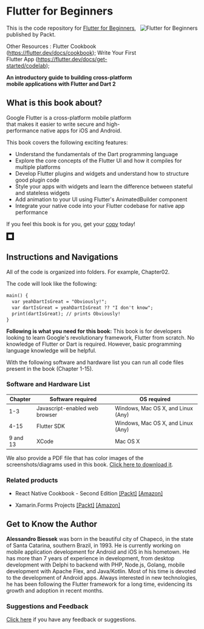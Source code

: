 # Flutter for Beginners

<a href="https://www.packtpub.com/mobile/flutter-for-beginners?utm_source=github&utm_medium=repository&utm_campaign=9781788996082"><img src="https://www.packtpub.com/media/catalog/product/cache/e4d64343b1bc593f1c5348fe05efa4a6/9/7/9781788996082-original.jpeg" alt="Flutter for Beginners" height="256px" align="right"></a>

This is the code repository for [Flutter for Beginners](https://www.packtpub.com/mobile/flutter-for-beginners?utm_source=github&utm_medium=repository&utm_campaign=9781788996082), published by Packt.

Other Resources : Flutter Cookbook (https://flutter.dev/docs/cookbook); Write Your First Flutter App (https://flutter.dev/docs/get-started/codelab);

**An introductory guide to building cross-platform mobile applications with Flutter and Dart 2**

## What is this book about?
Google Flutter is a cross-platform mobile platform that makes it easier to write secure and high-performance native apps for iOS and Android.

This book covers the following exciting features:
* Understand the fundamentals of the Dart programming language
* Explore the core concepts of the Flutter UI and how it compiles for multiple platforms
* Develop Flutter plugins and widgets and understand how to structure good plugin code
* Style your apps with widgets and learn the difference between stateful and stateless widgets
* Add animation to your UI using Flutter's AnimatedBuilder component
* Integrate your native code into your Flutter codebase for native app performance

If you feel this book is for you, get your [copy](https://www.amazon.com/dp/1788996089) today!

<a href="https://www.packtpub.com/?utm_source=github&utm_medium=banner&utm_campaign=GitHubBanner"><img src="https://raw.githubusercontent.com/PacktPublishing/GitHub/master/GitHub.png" alt="https://www.packtpub.com/" border="5" /></a>

## Instructions and Navigations
All of the code is organized into folders. For example, Chapter02.

The code will look like the following:
```
main() {
  var yeahDartIsGreat = "Obviously!";
  var dartIsGreat = yeahDartIsGreat ?? "I don't know";
  print(dartIsGreat); // prints Obviously!
}
```

**Following is what you need for this book:**
This book is for developers looking to learn Google's revolutionary framework, Flutter from scratch. No knowledge of Flutter or Dart is required. However, basic programming language knowledge will be helpful.

With the following software and hardware list you can run all code files present in the book (Chapter 1-15).

### Software and Hardware List

| Chapter  | Software required                   | OS required                        |
| -------- | ------------------------------------| -----------------------------------|
| 1-3      | Javascript-enabled web browser      | Windows, Mac OS X, and Linux (Any) |
| 4-15     | Flutter SDK                         | Windows, Mac OS X, and Linux (Any) |
| 9 and 13 | XCode                               | Mac OS X                           |

We also provide a PDF file that has color images of the screenshots/diagrams used in this book. [Click here to download it](https://static.packt-cdn.com/downloads/9781788996082_ColorImages.pdf).

### Related products 
* React Native Cookbook - Second Edition [[Packt]](https://www.packtpub.com/application-development/react-native-cookbook-second-edition?utm_source=github&utm_medium=repository&utm_campaign=9781788991926) [[Amazon]](https://www.amazon.com/dp/1788991923)

* Xamarin.Forms Projects [[Packt]](https://www.packtpub.com/application-development/xamarinforms-projects?utm_source=github&utm_medium=repository&utm_campaign=9781789537505) [[Amazon]](https://www.amazon.com/dp/1789537509)

## Get to Know the Author

**Alessandro Biessek** was born in the beautiful city of Chapecó, in the state of Santa Catarina, southern Brazil, in 1993. He is currently working on mobile application development for Android and iOS in his hometown. He has more than 7 years of experience in development, from desktop development with Delphi to backend with PHP, Node.js, Golang, mobile development with Apache Flex, and Java/Kotlin. Most of his time is devoted to the development of Android apps. Always interested in new technologies, he has been following the Flutter framework for a long time, evidencing its growth and adoption in recent months.

### Suggestions and Feedback
[Click here](https://docs.google.com/forms/d/e/1FAIpQLSdy7dATC6QmEL81FIUuymZ0Wy9vH1jHkvpY57OiMeKGqib_Ow/viewform) if you have any feedback or suggestions.
